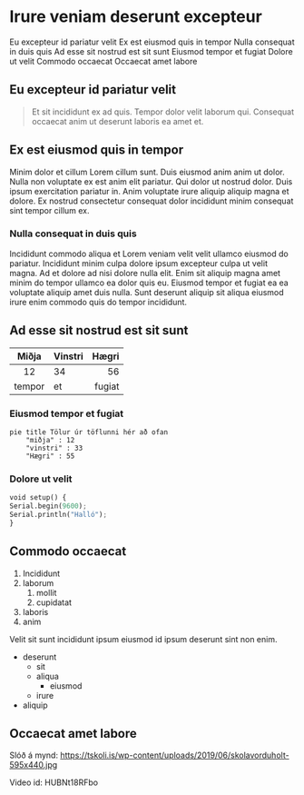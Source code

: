 # Irure veniam deserunt excepteur

Eu excepteur id pariatur velit Ex est eiusmod quis in tempor Nulla consequat in duis quis Ad esse sit nostrud est sit sunt Eiusmod tempor et fugiat Dolore ut velit Commodo occaecat Occaecat amet labore

## Eu excepteur id pariatur velit

>Et sit incididunt ex ad quis. Tempor dolor velit laborum qui. Consequat occaecat anim ut deserunt laboris ea amet et.

## Ex est eiusmod quis in tempor

Minim dolor et cillum Lorem cillum sunt. Duis eiusmod anim anim ut dolor. Nulla non voluptate ex est anim elit pariatur. Qui dolor ut nostrud dolor. Duis ipsum exercitation pariatur in. Anim voluptate irure aliquip aliquip magna et dolore. Ex nostrud consectetur consequat dolor incididunt minim consequat sint tempor cillum ex.

### Nulla consequat in duis quis

Incididunt commodo aliqua et Lorem veniam velit velit ullamco eiusmod do pariatur. Incididunt minim culpa dolore ipsum excepteur culpa ut velit magna. Ad et dolore ad nisi dolore nulla elit. Enim sit aliquip magna amet minim do tempor ullamco ea dolor quis eu. Eiusmod tempor et fugiat ea ea voluptate aliquip amet duis nulla. Sunt deserunt aliquip sit aliqua eiusmod irure enim commodo quis do tempor incididunt.

## Ad esse sit nostrud est sit sunt

| Miðja | Vinstri | Hægri |
|:-----:|:--------|------:|
| 12    |      34 |    56 |
| tempor| et      | fugiat|

### Eiusmod tempor et fugiat
```mermaid
pie title Tölur úr töflunni hér að ofan
    "miðja" : 12
    "vinstri" : 33
    "Hægri" : 55
```

### Dolore ut velit

```python
void setup() { 
Serial.begin(9600); 
Serial.println("Halló"); 
}
```

## Commodo occaecat

1. Incididunt 
1. laborum 
    1. mollit 
    1. cupidatat 
1. laboris 
1. anim

Velit sit sunt incididunt ipsum eiusmod id ipsum deserunt sint non enim.

- deserunt 
    - sit
    - aliqua
        - eiusmod 
    - irure 
- aliquip

## Occaecat amet labore
Slóð á mynd: https://tskoli.is/wp-content/uploads/2019/06/skolavorduholt-595x440.jpg

Video id: HUBNt18RFbo
